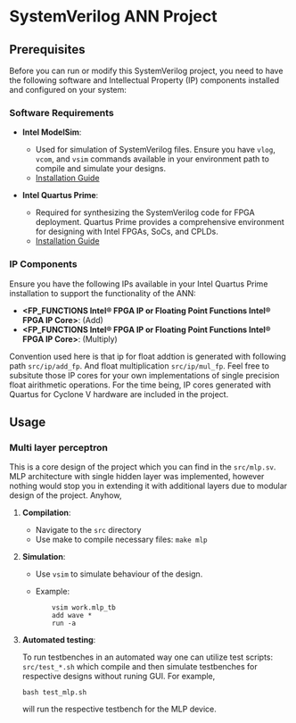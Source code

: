 # SystemVerilog ANN Project

## Prerequisites

Before you can run or modify this SystemVerilog project, you need to have the following software and Intellectual Property (IP) components installed and configured on your system:

### Software Requirements

- **Intel ModelSim**:
    - Used for simulation of SystemVerilog files. Ensure you have `vlog`, `vcom`, and `vsim` commands available in your environment path to compile and simulate your designs.
    - [Installation Guide](https://www.intel.com/content/www/us/en/software/programmable/quartus-prime/model-sim.html)

- **Intel Quartus Prime**:
    - Required for synthesizing the SystemVerilog code for FPGA deployment. Quartus Prime provides a comprehensive environment for designing with Intel FPGAs, SoCs, and CPLDs.
    - [Installation Guide](https://www.intel.com/content/www/us/en/software/programmable/quartus-prime/download.html)

### IP Components

Ensure you have the following IPs available in your Intel Quartus Prime installation to support the functionality of the ANN:

- **<FP_FUNCTIONS Intel® FPGA IP or Floating Point Functions Intel® FPGA IP Core>**: (Add)
- **<FP_FUNCTIONS Intel® FPGA IP or Floating Point Functions Intel® FPGA IP Core>**: (Multiply)

Convention used here is that ip for float addtion is generated with following path `src/ip/add_fp`. And float multiplication `src/ip/mul_fp`. Feel free to subsitute those IP cores for your own implementations of single precision float airithmetic operations. For the time being, IP cores generated with Quartus for Cyclone V hardware are included in the project.

## Usage

### Multi layer perceptron

This is a core design of the project which you can find in the `src/mlp.sv`. MLP architecture with single hidden layer was implemented, however nothing would stop you in extending it with additional layers due to modular design of the project. Anyhow,

1. **Compilation**:
    - Navigate to the `src` directory
    - Use make to compile necessary files:
    ``` make mlp ```

2. **Simulation**:
    - Use `vsim` to simulate behaviour of the design.
    - Example: 

        ```
            vsim work.mlp_tb
            add wave *
            run -a
        ```
3. **Automated testing**:

    To run testbenches in an automated way one can utilize test scripts: `src/test_*.sh` which compile and then simulate testbenches for respective designs without runing GUI. For example,
    ```
    bash test_mlp.sh
    ```
    will run the respective testbench for the MLP device.



